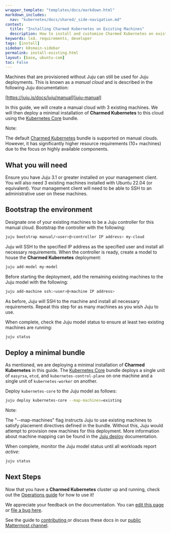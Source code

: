 ```yaml
---
wrapper_template: "templates/docs/markdown.html"
markdown_includes:
  nav: "kubernetes/docs/shared/_side-navigation.md"
context:
  title: "Installing Charmed Kubernetes on Existing Machines"
  description: How to install and customise Charmed Kubernetes on existing machines.
keywords: lxd, requirements, developer
tags: [install]
sidebar: k8smain-sidebar
permalink: install-existing.html
layout: [base, ubuntu-com]
toc: False
---
```


Machines that are provisioned without Juju can still be used for Juju deployments.
This is known as a *manual cloud* and is described in the following Juju documentation:

[https://juju.is/docs/juju/manual][juju-manual]

In this guide, we will create a manual cloud with 3 existing machines. We will then
deploy a minimal installation of **Charmed Kubernetes** to this cloud using the
[Kubernetes Core][kubernetes-core] bundle.

<div class="p-notification--positive is-inline">
  <div markdown="1" class="p-notification__content">
    <span class="p-notification__title">Note:</span>
    <p class="p-notification__message">The default <a href="https://charmhub.io/charmed-kubernetes">Charmed Kubernetes</a> bundle is supported on manual clouds. However, it has significantly higher resource requirements (10+ machines) due to the focus on highly available components.</p>
  </div>
</div>

## What you will need

Ensure you have Juju 3.1 or greater installed on your management client. You will also
need 3 existing machines installed with Ubuntu 22.04 (or equivalent). Your management
client will need to be able to SSH to an administrative user on these machines.

## Bootstrap the environment

Designate one of your existing machines to be a Juju controller for this manual cloud.
Bootstrap the controller with the following:

```bash
juju bootstrap manual/<user>@<controller IP address> my-cloud
```

Juju will SSH to the specified IP address as the specified user and install all
necessary requirements. When the controller is ready, create a model to house the
**Charmed Kubernetes** deployment:

```bash
juju add-model my-model
```

Before starting the deployment, add the remaining existing machines to the Juju model
with the following:

```bash
juju add-machine ssh:<user>@<machine IP address>
```

As before, Juju will SSH to the machine and install all necessary requirements. Repeat
this step for as many machines as you wish Juju to use.

When complete, check the Juju model status to ensure at least two existing machines
are running:

```bash
juju status
```

## Deploy a minimal bundle

As mentioned, we are deploying a minimal installation of **Charmed Kubernetes** in this
guide. The [Kubernetes Core][kubernetes-core] bundle deploys a single unit of `easyrsa`,
`etcd`, and `kubernetes-control-plane` on one machine and a single unit of
`kubernetes-worker` on another.

Deploy `kubernetes-core` to the Juju model as follows:

```bash
juju deploy kubernetes-core --map-machines=existing
```

<div class="p-notification--positive is-inline">
  <div markdown="1" class="p-notification__content">
    <span class="p-notification__title">Note:</span>
    <p class="p-notification__message">The "--map-machines" flag instructs Juju to use existing machines to satisfy placement directives defined in the bundle. Without this, Juju would attempt to provision new machines for this deployment. More information about machine mapping can be found in the <a href="https://juju.is/docs/juju/juju-deploy">Juju deploy</a> documentation.</p>
  </div>
</div>

When complete, monitor the Juju model status until all workloads report *active*:

```bash
juju status
```

## Next Steps

Now that you have a **Charmed Kubernetes** cluster up and running, check out the
[Operations guide][operations] for how to use it!

<!-- LINKS -->

[juju-manual]: https://juju.is/docs/juju/manual
[kubernetes-core]: https://charmhub.io/kubernetes-core
[operations]: /kubernetes/docs/operations

<!-- FEEDBACK -->
<div class="p-notification--information">
  <div class="p-notification__content">
    <p class="p-notification__message">We appreciate your feedback on the documentation. You can
    <a href="https://github.com/charmed-kubernetes/kubernetes-docs/edit/main/pages/k8s/install-manual.md" >edit this page</a>
    or
    <a href="https://github.com/charmed-kubernetes/kubernetes-docs/issues/new">file a bug here</a>.</p>
    <p>See the guide to <a href="/kubernetes/docs/how-to-contribute"> contributing </a> or discuss these docs in our <a href="https://chat.charmhub.io/charmhub/channels/kubernetes"> public Mattermost channel</a>.</p>
  </div>
</div>
